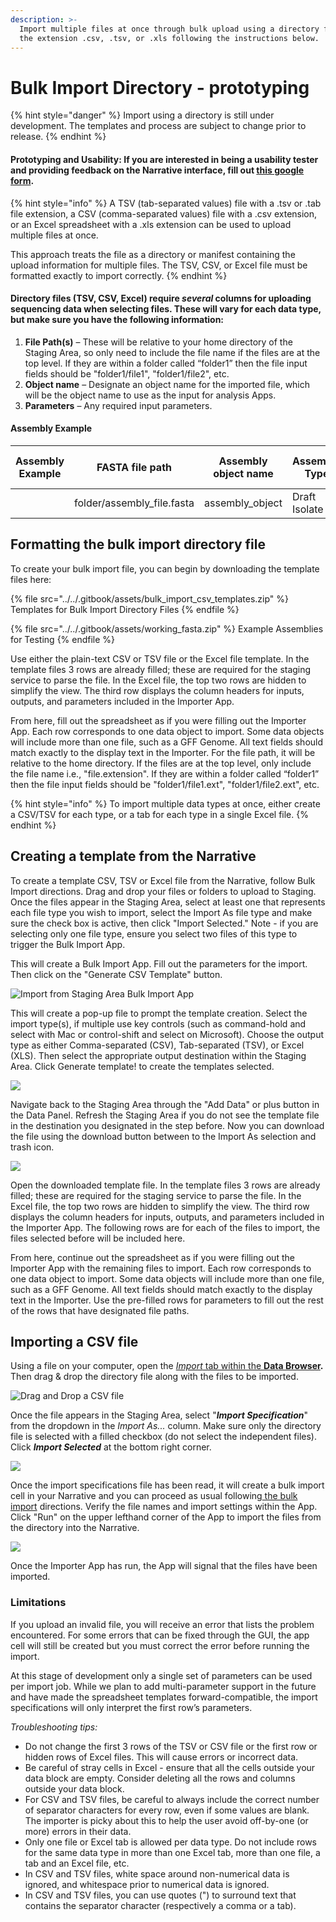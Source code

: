 ```yaml
---
description: >-
  Import multiple files at once through bulk upload using a directory file with
  the extension .csv, .tsv, or .xls following the instructions below.
---
```


# Bulk Import Directory - prototyping

{% hint style="danger" %}
Import using a directory is still under development. The templates and process are subject to change prior to release.
{% endhint %}

#### Prototyping and Usability: If you are interested in being a usability tester and providing feedback on the Narrative interface, fill out [this google form](https://docs.google.com/forms/d/e/1FAIpQLSdFJT3vAR0DR8UZir29nhFujCh-B0AXczhw6oylht7r9JVPRQ/viewform).&#x20;

{% hint style="info" %}
A TSV (tab-separated values) file with a .tsv or .tab file extension, a CSV (comma-separated values) file with a .csv extension, or an Excel spreadsheet with a .xls extension can be used to upload multiple files at once.&#x20;

This approach treats the file as a directory or manifest containing the upload information for multiple files. The TSV, CSV, or Excel file must be formatted exactly to import correctly.&#x20;
{% endhint %}

#### Directory files (TSV, CSV, Excel) require _several_ columns for uploading sequencing data when selecting files. These will vary for each data type,  but make sure you have the following information:&#x20;

1. **File Path(s)** – These will be relative to your home directory of the Staging Area, so only need to include the file name if the files are at the top level. If they are within a folder called “folder1” then the file input fields should be "folder1/file1", "folder1/file2", etc.
2. **Object name** – Designate an object name for the imported file, which will be the object name to use as the input for analysis Apps.
3. **Parameters** – Any required input parameters.&#x20;

#### Assembly Example

| Assembly Example | FASTA file path             | Assembly object name | Assembly Type | Minimum contig length |
| ---------------- | --------------------------- | -------------------- | ------------- | --------------------- |
|                  | folder/assembly\_file.fasta | assembly\_object     | Draft Isolate | 500                   |

## Formatting the bulk import directory file

To create your bulk import file, you can begin by downloading the template files here:

{% file src="../../.gitbook/assets/bulk_import_csv_templates.zip" %}
Templates for Bulk Import Directory Files
{% endfile %}

{% file src="../../.gitbook/assets/working_fasta.zip" %}
Example Assemblies for Testing
{% endfile %}

Use either the plain-text CSV or TSV file or the Excel file template. In the template files 3 rows are already filled; these are required for the staging service to parse the file. In the Excel file, the top two rows are hidden to simplify the view. The third row displays the column headers for inputs, outputs, and parameters included in the Importer App.&#x20;

From here, fill out the spreadsheet as if you were filling out the Importer App. Each row corresponds to one data object to import. Some data objects will include more than one file, such as a GFF Genome. All text fields should match exactly to the display text in the Importer. For the file path, it will be relative to the home directory. If the files are at the top level, only include the file name i.e., "file.extension". If they are within a folder called “folder1” then the file input fields should be "folder1/file1.ext", "folder1/file2.ext", etc.

{% hint style="info" %}
To import multiple data types at once, either create a CSV/TSV for each type, or a tab for each type in a single Excel file.&#x20;
{% endhint %}

## Creating a template from the Narrative

To create a template CSV, TSV or Excel file from the Narrative, follow Bulk Import directions. Drag and drop your files or folders to upload to Staging. Once the files appear in the Staging Area, select at least one that represents each file type you wish to import, select the Import As file type and make sure the check box is active, then click "Import Selected." Note - if you are selecting only one file type, ensure you select two files of this type to trigger the Bulk Import App.&#x20;

This will create a Bulk Import App. Fill out the parameters for the import. Then click on the "Generate CSV Template" button. &#x20;

![Import from Staging Area Bulk Import App](../../.gitbook/assets/template\_creation\_draft.png)

This will create a pop-up file to prompt the template creation. Select the import type(s), if multiple use key controls (such as command-hold and select with Mac or control-shift and select on Microsoft). Choose the output type as either Comma-separated (CSV), Tab-separated (TSV), or Excel (XLS). Then select the appropriate output destination within the Staging Area. Click Generate template! to create the templates selected. &#x20;

![](../../.gitbook/assets/template\_generation\_csv.png)

Navigate back to the Staging Area through the "Add Data" or plus button in the Data Panel. Refresh the Staging Area if you do not see the template file in the destination you designated in the step before. Now you can download the file using the download button between to the Import As selection and trash icon.

![](../../.gitbook/assets/template\_download\_draft.png)

Open the downloaded template file. In the template files 3 rows are already filled; these are required for the staging service to parse the file. In the Excel file, the top two rows are hidden to simplify the view. The third row displays the column headers for inputs, outputs, and parameters included in the Importer App. The following rows are for each of the files to import, the files selected before will be included here.&#x20;

From here, continue out the spreadsheet as if you were filling out the Importer App with the remaining files to import. Each row corresponds to one data object to import. Some data objects will include more than one file, such as a GFF Genome. All text fields should match exactly to the display text in the Importer. Use the pre-filled rows for parameters to fill out the rest of the rows that have designated file paths.&#x20;

## Importing a CSV file

Using a file on your computer, open the [_Import_ tab within the **Data Browser**](../../getting-started/narrative/add-data.md)**.** Then drag & drop the directory file along with the files to be imported.

![Drag and Drop a CSV file](../../.gitbook/assets/screen-shot-2020-10-20-at-9.43.48-am.png)

Once the file appears in the Staging Area, select "_**Import Specification**_" from the dropdown in the _Import As..._ column. Make sure only the directory file is selected with a filled checkbox (do not select the independent files). Click _**Import Selected**_ at the bottom right corner. &#x20;

![](<../../.gitbook/assets/Screen Shot 2022-04-21 at 12.55.45 PM.png>)

Once the import specifications file has been read, it will create a bulk import cell in your Narrative and you can proceed as usual following[ the bulk import](uploads/#bulk-import-guide) directions. Verify the file names and import settings within the App. Click "Run" on the upper lefthand corner of the App to import the files from the directory into the Narrative.&#x20;

![](<../../.gitbook/assets/Screen Shot 2022-04-21 at 12.56.11 PM.png>)

Once the Importer App has run, the App will signal that the files have been imported.&#x20;

### Limitations

If you upload an invalid file, you will receive an error that lists the problem encountered. For some errors that can be fixed through the GUI, the app cell will still be created but you must correct the error before running the import.

At this stage of development only a single set of parameters can be used per import job. While we plan to add multi-parameter support in the future and have made the spreadsheet templates forward-compatible, the import specifications will only interpret the first row’s parameters.

_Troubleshooting tips:_

* Do not change the first 3 rows of the TSV or CSV file or the first row or hidden rows of Excel files. This will cause errors or incorrect data.&#x20;
* Be careful of stray cells in Excel - ensure that all the cells outside your data block are empty. Consider deleting all the rows and columns outside your data block.&#x20;
* For CSV and TSV files, be careful to always include the correct number of separator characters for every row, even if some values are blank. The importer is picky about this to help the user avoid off-by-one (or more) errors in their data.&#x20;
* Only one file or Excel tab is allowed per data type. Do not include rows for the same data type in more than one Excel tab, more than one file, a tab and an Excel file, etc.&#x20;
* In CSV and TSV files, white space around non-numerical data is ignored, and whitespace prior to numerical data is ignored.&#x20;
* In CSV and TSV files, you can use quotes (") to surround text that contains the separator character (respectively a comma or a tab).
